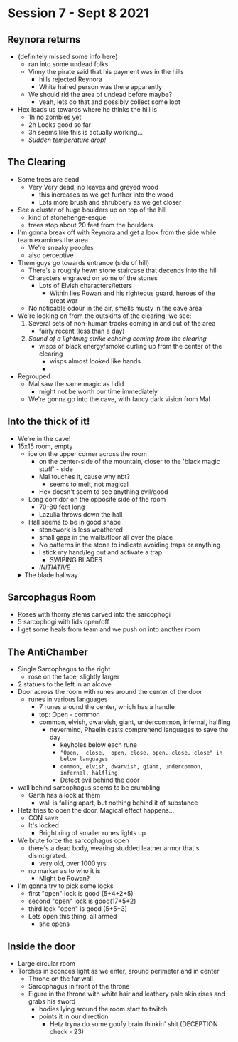 # Session 7 - Sept 8 2021

## Reynora returns

- (definitely missed some info here)
  - ran into some undead folks
  - Vinny the pirate said that his payment was in the hills
    - hills rejected Reynora
    - White haired person was there apparently
  - We should rid the area of undead before maybe?
    - yeah, lets do that and possibly collect some loot
- Hex leads us towards where he thinks the hill is
  - 1h no zombies yet
  - 2h Looks good so far
  - 3h seems like this is actually working...
  - *Sudden temperature drop!*
  
## The Clearing 

- Some trees are dead
  - Very Very dead, no leaves and greyed wood
    - this increases as we get further into the wood
    - Lots more brush and shrubbery as we get closer
- See a cluster of huge boulders up on top of the hill
  - kind of stonehenge-esque
  - trees stop about 20 feet from the boulders
- I'm gonna break off with Reynora and get a look from the side while team examines the area
  - We're sneaky peoples
  - also perceptive
- Them guys go towards entrance (side of hill)
  - There's a roughly hewn stone staircase that decends into the hill 
  - Characters engraved on some of the stones
    - Lots of Elvish characters/letters
      - Within lies Rowan and his righteous guard, heroes of the great war
  - No noticable odour in the air, smells musty in the cave area
- We're looking on from the outskirts of the clearing, we see:
  1. Several sets of non-human tracks coming in and out of the area
      - fairly recent (less than a day)
  2. *Sound of a lightning strike echoing coming from the clearing*
     - wisps of black energy/smoke curling up from the center of the clearing
       - wisps almost looked like hands
       - 
- Regrouped
  - Mal saw the same magic as I did
    - might not be worth our time immediately
  - We're gonna go into the cave, with fancy dark vision from Mal
  
## Into the thick of it!

- We're in the cave!
- 15x15 room, empty
  - ice on the upper corner across the room
    - on the center-side of the mountain, closer to the 'black magic stuff' - side
    - Mal touches it, cause why nbt?
      - seems to melt, not magical
    - Hex doesn't seem to see anything evil/good
  - Long corridor on the opposite side of the room
    - 70-80 feet long
    - Lazulia throws down the hall
  - Hall seems to be in good shape
    - stonework is less weathered
    - small gaps in the walls/floor all over the place
    - No patterns in the stone to indicate avoiding traps or anything
    - I stick my hand/leg out and activate a trap
      - SWIPING BLADES
    - *INITIATIVE*
  <details>
  <summary>The blade hallway</summary>
      - Reynora waits
      - Hex manages to dodge some of them
      - Hetz hauls ass in
      - Garth looks for means to deactivate
      - Lazulia pushed Phaelin into the trap
      - Mal tries with shield of faith 
        - bad luck
          - There's a rune of fear and he's now feared
      - Phaelin gives me bardic inspiration and relocates out of the hall's range
      - Reynora fuckin yolos into the hall too
      - Hex tries to fight the swords in the walls?
        - breaks one and yolo's into the hall
      - Hetz hauls ass down the hall, passes the trap
      - Garth yolos into the hall and get feared by the rune too
      - Lazulia heals Phaelin some
      - Mal hauls ass to the end and gets feared again
      - Phaelin runs in and inspires Mal then gets feared
      - Hex gonna try to break the blades
        - CRIT! breaks 2 blades
        - runs in futher
      - Hetz tries to scrape the rune and disable it
      - Garth remains scared, not much progress
      - Lazulia just waits and hollers down the hall to heal Phaelin
      - Mal pushed up and got feared again
      - Phaelin tries to eldritch blast the rune
      - Reynora breaks the fear, 
      - Hex tries to break swords 
      - Hetz waits
      - Garth remains feared, looking grim
      - Mal shields me 
      - Phaelin escapes
      - Garth still feared
      - Lazulia gives me heroe's blessing and removes my fear
        - Phaelin removes rune, we're not afraid!
  </details>

## Sarcophagus Room
- Roses with thorny stems carved into the sarcophogi
- 5 sarcophogi with lids open/off
- I get some heals from team and we push on into another room

## The AntiChamber
- Single Sarcophagus to the right
  - rose on the face, slightly larger
- 2 statues to the left in an alcove
- Door across the room with runes around the center of the door
  - runes in various languages
    - 7 runes around the center, which has a handle
    - top: Open - common
    - common, elvish, dwarvish, giant, undercommon, infernal, halfling
      - nevermind, Phaelin casts comprehend languages to save the day
        - keyholes below each rune
        - `"Open,  close,  open, close, open, close, close" in below languages`
        - `common, elvish, dwarvish, giant, undercommon, infernal, halfling`
        - Detect evil behind the door
- wall behind sarcophagus seems to be crumbling
  - Garth has a look at them
    - wall is falling apart, but nothing behind it of substance
- Hetz tries to open the door, Magical effect happens... 
  - CON save
  - It's locked
    - Bright ring of smaller runes lights up
- We brute force the sarcophagus open
  - there's a dead body, wearing studded leather armor that's disintigrated. 
    - very old, over 1000 yrs
  - no marker as to who it is
    - Might be Rowan?
- I'm gonna try to pick some locks
  - first "open" lock is good (5+4+2+5)
  - second "open" lock is good(17+5+2)
  - third lock "open" is good (5+5+3)
  - Lets open this thing, all armed
    - she opens

## Inside the door

- Large circular room
- Torches in sconces light as we enter, around perimeter and in center
  - Throne on the far wall 
  - Sarcophagus in front of the throne
  - Figure in the throne with white hair and leathery pale skin rises and grabs his sword
    - bodies lying around the room start to twitch
    - points it in our direction
      - Hetz tryna do some goofy brain thinkin' shit (DECEPTION check - 23)